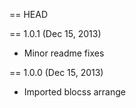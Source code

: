 == HEAD

== 1.0.1 (Dec 15, 2013)

* Minor readme fixes

== 1.0.0 (Dec 15, 2013)

* Imported blocss arrange